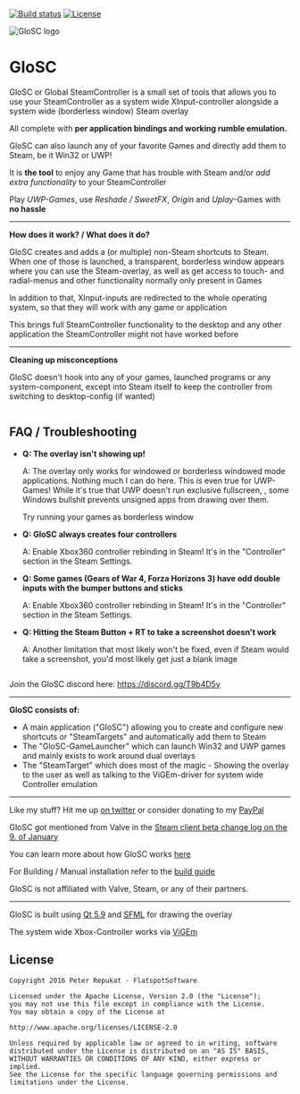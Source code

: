 [![Build status](https://ci.appveyor.com/api/projects/status/ph7g8xcct9hab6fp?svg=true)](https://ci.appveyor.com/project/Alia5/glosc) [![License](https://img.shields.io/badge/License-Apache%202.0-blue.svg)](https://opensource.org/licenses/Apache-2.0)

![GloSC logo](https://github.com/Alia5/GloSC/blob/master/GloSC_Icon_small.png?raw=true "GloSC logo")

# GloSC

GloSC or Global SteamController is a small set of tools that allows you to use your SteamController as a system wide XInput-controller alongside a system wide (borderless window) Steam overlay

All complete with **per application bindings and working rumble emulation.**

GloSC can also launch any of your favorite Games and directly add them to Steam, be it Win32 or UWP!

It is **the tool** to enjoy any Game that has trouble with Steam and/or *add extra functionality* to your SteamController

Play *UWP-Games*, use *Reshade / SweetFX*, *Origin* and *Uplay*-Games with **no hassle**

--- 

**How does it work? / What does it do?**

GloSC creates and adds a (or multiple) non-Steam shortcuts to Steam. When one of those is launched, a transparent, borderless window appears where you can use the Steam-overlay, as well as get access to touch- and radial-menus and other functionality normally only present in Games

In addition to that, XInput-inputs are redirected to the whole operating system, so that they will work with any game or application

This brings full SteamController functionality to the desktop and any other application the SteamController might not have worked before

---

**Cleaning up misconceptions**

GloSC doesn't hook into any of your games, launched programs or any system-component, except into Steam itself to keep the controller from switching to desktop-config (if wanted)


```
```

## FAQ / Troubleshooting

* **Q: The overlay isn't showing up!**

  A: The overlay only works for windowed or borderless windowed mode applications. Nothing much I can do here.
     This is even true for UWP-Games! While it's true that UWP doesn't run exclusive fullscreen, , some Windows bullshit prevents unsigned apps from drawing over them.
     
     Try running your games as borderless window

* **Q: GloSC always creates four controllers**

  A: Enable Xbox360 controller rebinding in Steam! It's in the "Controller" section in the Steam Settings. 
  
* **Q: Some games (Gears of War 4, Forza Horizons 3) have odd double inputs with the bumper buttons and sticks**

  A: Enable Xbox360 controller rebinding in Steam! It's in the "Controller" section in the Steam Settings. 

* **Q: Hitting the Steam Button + RT to take a screenshot doesn't work**

  A: Another limitation that most likely won't be fixed, even if Steam would take a screenshot, you'd most likely get just a blank image
    
     
```
```

Join the GloSC discord here: https://discord.gg/T9b4D5y

---

**GloSC consists of:**
 
 * A main application ("GloSC") allowing you to create and configure new shortcuts or "SteamTargets" and automatically add them to Steam
 * The "GloSC-GameLauncher" which can launch Win32 and UWP games and mainly exists to work around dual overlays
 * The "SteamTarget" which does most of the magic - Showing the overlay to the user as well as talking to the ViGEm-driver for system wide Controller emulation

---

Like my stuff? Hit me up [on twitter](https://twitter.com/Flatspotpics) or consider donating to my [PayPal](https://www.paypal.me/Flatspotpics)

GloSC got mentioned from Valve in the [Steam client beta change log on the 9. of January](https://twitter.com/flatspotpics/status/818697837055770624)

You can learn more about how GloSC works [here](https://behind.flatspot.pictures/third-party-steam-controller-software-part2-my-take-on-it/)

For Building / Manual installation refer to the [build guide](https://github.com/Alia5/GloSC/blob/master/Build_Install.md)

GloSC is not affiliated with Valve, Steam, or any of their partners.

---

GloSC is built using [Qt 5.9](https://www.qt.io/) and [SFML](http://www.sfml-dev.org/) for drawing the overlay

The system wide Xbox-Controller works via [ViGEm](https://github.com/nefarius/ViGEm)


## License

```
Copyright 2016 Peter Repukat - FlatspotSoftware

Licensed under the Apache License, Version 2.0 (the "License");
you may not use this file except in compliance with the License.
You may obtain a copy of the License at

http://www.apache.org/licenses/LICENSE-2.0

Unless required by applicable law or agreed to in writing, software
distributed under the License is distributed on an "AS IS" BASIS,
WITHOUT WARRANTIES OR CONDITIONS OF ANY KIND, either express or implied.
See the License for the specific language governing permissions and
limitations under the License.
```
